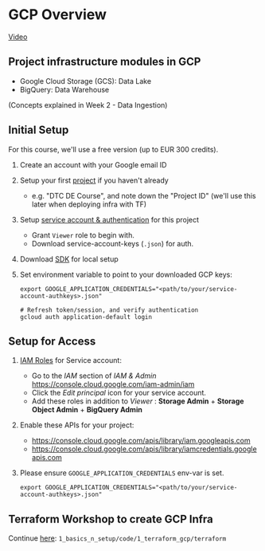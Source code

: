 # GCP Overview

[Video](https://youtu.be/18jIzE41fJ4)

## Project infrastructure modules in GCP

* Google Cloud Storage (GCS): Data Lake
* BigQuery: Data Warehouse

(Concepts explained in Week 2 - Data Ingestion)

## Initial Setup

For this course, we'll use a free version (up to EUR 300 credits).

1. Create an account with your Google email ID
2. Setup your first [project](https://console.cloud.google.com/) if you haven't already
    * e.g. "DTC DE Course", and note down the "Project ID" (we'll use this later when deploying infra with TF)
3. Setup [service account & authentication](https://cloud.google.com/docs/authentication/getting-started) for this project
    * Grant `Viewer` role to begin with.
    * Download service-account-keys (`.json`) for auth.
4. Download [SDK](https://cloud.google.com/sdk/docs/quickstart) for local setup
5. Set environment variable to point to your downloaded GCP keys:

   ```shell
   export GOOGLE_APPLICATION_CREDENTIALS="<path/to/your/service-account-authkeys>.json"
   
   # Refresh token/session, and verify authentication
   gcloud auth application-default login
   ```

## Setup for Access

1. [IAM Roles](https://cloud.google.com/storage/docs/access-control/iam-roles) for Service account:
   * Go to the *IAM* section of *IAM & Admin* <https://console.cloud.google.com/iam-admin/iam>
   * Click the *Edit principal* icon for your service account.
   * Add these roles in addition to *Viewer* : **Storage Admin** + **Storage Object Admin** + **BigQuery Admin**

2. Enable these APIs for your project:
   * <https://console.cloud.google.com/apis/library/iam.googleapis.com>
   * <https://console.cloud.google.com/apis/library/iamcredentials.googleapis.com>

3. Please ensure `GOOGLE_APPLICATION_CREDENTIALS` env-var is set.

   ```shell
   export GOOGLE_APPLICATION_CREDENTIALS="<path/to/your/service-account-authkeys>.json"
   ```

## Terraform Workshop to create GCP Infra

Continue [here](./2_terraform_overview.md): `1_basics_n_setup/code/1_terraform_gcp/terraform`
